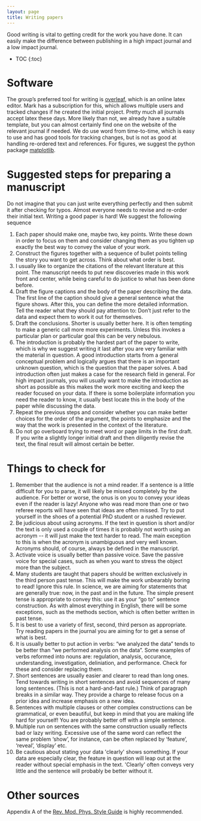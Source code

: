 ```yaml
---
layout: page
title: Writing papers
---
```


Good writing is vital to getting credit for the work you have done. It can easily make the difference between publishing in a high impact journal and a low impact journal.
* TOC
{:toc}

# Software
The group’s preferred tool for writing is [overleaf](<http://www.overleaf.com>), which is an online latex editor. Mark has a subscription for this, which allows multiple users and tracked changes if he created the initial project. Pretty much all journals accept latex these days. More likely than not, we already have a suitable template, but you can almost certainly find one on the website of the relevant journal if needed. We do use word from time-to-time, which is easy to use and has good tools for tracking changes, but is not as good at handling re-ordered text and references. For figures, we suggest the python package [matplotlib](<https://matplotlib.org/>).

# Suggested steps for preparing a manuscript
Do not imagine that you can just write everything perfectly and then submit it after checking for typos. Almost everyone needs to revise and re-order their initial text. Writing a good paper is hard! We suggest the following sequence
1.	Each paper should make one, maybe two, key points. Write these down in order to focus on them and consider changing them as you tighten up exactly the best way to convey the value of your work.
1.	Construct the figures together with a sequence of bullet points telling the story you want to get across. Think about what order is best.
1.	I usually like to organize the citations of the relevant literature at this point. The manuscript needs to put new discoveries made in this work front and center, while being careful to do justice to what has been done before.
1.	Draft the figure captions and the body of the paper describing the data. The first line of the caption should give a general sentence what the figure shows. After this, you can define the more detailed information. Tell the reader what they should pay attention to: Don’t just refer to the data and expect them to work it out for themselves.
1. Draft the conclusions. Shorter is usually better here.  It is often tempting to make a generic call more more experiments. Unless this invokes a particular plan or particular goal this can be very nebulous.
1. The introduction is probably the hardest part of the paper to write, which is why we suggest writing it last after you are very familiar with the material in question. A good introduction starts from a general conceptual problem and logically argues that there is an important unknown question, which is the question that the paper solves. A bad introduction often just makes a case for the research field in general. For high impact journals, you will usually want to make the introduction as short as possible as this makes the work more exciting and keep the reader focused on your data. If there is some boilerplate information you need the reader to know, it usually best locate this in the body of the paper while discussing the data.
1. Repeat the previous steps and consider whether you can make better choices for the order of the argument, the points to emphasize and the way that the work is presented in the context of the literature.
1. Do not go overboard trying to meet word or page limits in the first draft. If you write a slightly longer initial draft and then diligently revise the text, the final result will almost certain be better.

# Things to check for
1.	Remember that the audience is not a mind reader. If a sentence is a little difficult for you to parse, it will likely be missed completely by the audience. For better or worse, the onus is on you to convey your ideas even if the reader is lazy! Anyone who was read more than one or two referee reports will have seen that ideas are often missed. Try to put yourself in the shoes of a potential PhD student or a rushed reviewer.
1. Be judicious about using acronyms. If the text in question is short and/or the text is only used a couple of times it is probably not worth using an acronym -- it will just make the text harder to read. The main exception to this is when the acronym is unambiguous and very well known. Acronyms should, of course, always be defined in the manuscript.
1. Activate voice is usually better than passive voice. Save the passive voice for special cases, such as when you want to stress the object more than the subject.
1.	Many students are taught that papers should be written exclusively in the third person past tense. This will make the work unbearably boring to read! Ignore this rule. In science, we are aiming for statements that are generally true: now, in the past and in the future. The simple present tense is appropriate to convey this: use it as your “go to” sentence construction. As with almost everything in English, there will be some exceptions, such as the methods section, which is often better written in past tense.
1.	 It is best to use a variety of first, second, third person as appropriate. Try reading papers in the journal you are aiming for to get a sense of what is best.
1.	It is usually better to put action in verbs: “we analyzed the data” tends to be better than “we performed analysis on the data”. Some examples of verbs reformed into nouns are:
regulation,
analysis,
occurance,
understanding,
investigation,
deliniation,
and performance.
Check for these and consider replacing them.
1.	Short sentences are usually easier and clearer to read than long ones. Tend towards writing in short sentences and avoid sequences of many long sentences. (This is not a hard-and-fast rule.) Think of paragraph breaks in a similar way. They provide a charge to release focus on a prior idea and increase emphasis on a new idea.
1. Sentences with multiple clauses or other complex constructions can be grammatical, or even beautiful, but keep in mind that you are making life hard for yourself! You are probably better off with a simple sentence.
1.	Multiple run on sentences with the same construction usually reflects bad or lazy writing. Excessive use of the same word can reflect the same problem ‘show’, for instance, can be often replaced by ‘feature’, ‘reveal’, ‘display’ etc.
1. Be cautious about stating your data 'clearly' shows something. If your data are especially clear, the feature in question will leap out at the reader  without special emphasis in the text. 'Clearly' often conveys very little and the sentence will probably be better without it.

# Other sources
Appendix A of the [Rev. Mod. Phys. Style Guide](https://cdn.journals.aps.org/files/rmpguide.pdf) is highly recommended.
